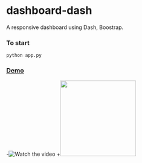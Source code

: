 # dashboard-dash
A responsive dashboard using Dash, Boostrap.

### To start
```
python app.py
```
### [Demo](https://youtu.be/iv2nhQ6A0KI)

-![Watch the video](https://j.gifs.com/71gN9B.gif)
+<img src="https://j.gifs.com/71gN9B.gif" width="200px">
